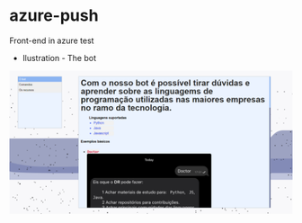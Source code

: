 # azure-push

Front-end in azure test

- Ilustration - The bot

![The bot - image](./assets/thebot.PNG)
